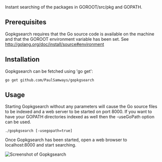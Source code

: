 Instant searching of the packages in GOROOT/src/pkg and GOPATH.

## Prerequisites

Gopkgsearch requires that the Go source code is available on the machine and that the GOROOT environment variable has been set. See http://golang.org/doc/install/source#environment

## Installation

Gopkgsearch can be fetched using 'go get':

  `go get github.com/PaulSamways/gopkgsearch`

## Usage

Starting Gopkgsearch without any parameters will cause the Go source files to be indexed and a web server to be started on port 8000. If you want to have your GOPATH directories indexed as well then the -useGoPath option can be used.

  `./gopkgsearch [-usegopath=true]`

Once Gopkgsearch has been started, open a web browser to localhost:8000 and start searching.

![Screenshot of Gopkgsearch](http://paulsamways.github.com/gopkgsearch/images/gopkgsearch.gif)
